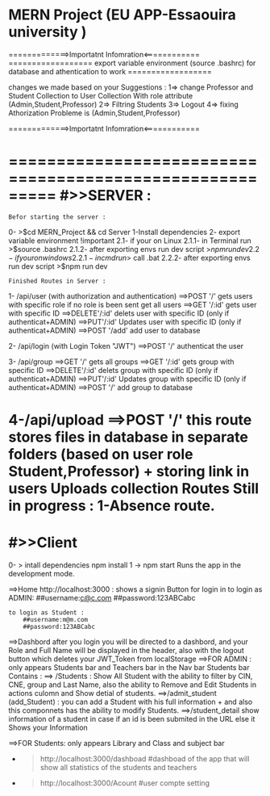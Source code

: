 # MERN Project (EU APP-Essaouira university )

=============>Importatnt Infomration<============
		==================
export variable environment (source .bashrc) for database and athentication to work
		==================

changes we made based on your Suggestions : 
	1=> change Professor and Student Collection to User Collection With role attribute (Admin,Student,Professor)
	2=> Filtring Students
	3=> Logout
	4=> fixing Athorization Probleme is (Admin,Student,Professor)

=============>Importatnt Infomration<============

=========================================================
#>>SERVER :
=========================================================
	Befor starting the server : 

0- >$cd MERN_Project && cd Server
1-Install dependencies
2- export variable environment !important
2.1- if your on Linux
2.1.1- in Terminal run >$source .bashrc
2.1.2- after exporting envs run dev script >$npm run dev
2.2- if your on windows
2.2.1- in cmd run >$ call .bat
2.2.2- after exporting envs run dev script >$npm run dev

	Finished Routes in Server :
	
1- /api/user (with authorization and authentication)
==>POST '/' gets users with specific role if no role is been sent get all users
==>GET '/:id' gets user with specific ID
==>DELETE'/:id' delets user with specific ID (only if authenticat+ADMIN)
==>PUT'/:id' Updates user with specific ID (only if authenticat+ADMIN)
==>POST '/add' add user to database 

2- /api/login (with Login Token "JWT")
==>POST '/' authenticat the user

3- /api/group
==>GET '/' gets all groups
==>GET '/:id' gets group with specific ID
==>DELETE'/:id' delets group with specific ID (only if authenticat+ADMIN)
==>PUT'/:id' Updates group with specific ID (only if authenticat+ADMIN)
==>POST '/' add group to database 

4-/api/upload
==>POST '/' this route stores files in database in separate folders (based on user role Student,Professor) + storing link in users Uploads collection
	Routes Still in progress :
1-Absence route.
==============================================================
#>>Client
==============================================================
0- > intall dependencies npm install
1 -> npm start
Runs the app in the development mode.

==>Home
http://localhost:3000 : shows a signin Button for login in 
	to login as ADMIN: 
		##username:c@c.com
		##password:123ABCabc

	to login as Student : 
		##username:m@m.com
		##password:123ABCabc

==>Dashbord
	after you login you will be directed to a dashbord,
	and your Role and Full Name will be displayed in the header,
	also with the logout button which deletes your JWT_Token from localStorage 
==>FOR ADMIN : only appears Students bar and Teachers bar in the Nav bar 
Students bar Contains : 
	==> /Students : 
		Show All Student with the ability to filter by CIN, CNE, group and Last Name,
		also the ability to Remove and Edit Students in actions culomn and Show detial of students.
	==>/admit_student (add_Student) : 
		you can add a Student with his full information + and also this componnets has the ability
		to modify Students.
	==>/student_detail
		show information of a student in case if an id is been submited in the URL else
		it Shows your Information

==>FOR Students: only appears Library and Class and subject bar

- > http://localhost:3000/dashboad
#dashboad of the app that will show all statistics of the students and teachers

- > http://localhost:3000/Acount
#user compte setting 
